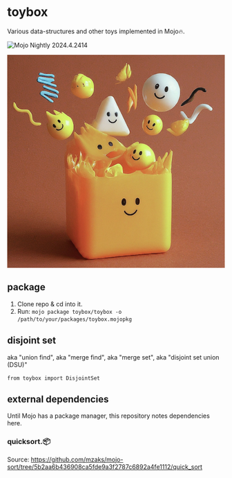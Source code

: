 # toybox

Various data-structures and other toys implemented in Mojo🔥.

![Mojo Nightly 2024.4.2414](https://img.shields.io/badge/Mojo%F0%9F%94%A5-Nightly_2024.4.2414-purple)

![Mojo data structures](etc/toybox.png)

## package

1. Clone repo & cd into it.
2. Run: `mojo package toybox/toybox -o /path/to/your/packages/toybox.mojopkg`

## disjoint set

aka "union find", aka "merge find", aka "merge set", aka "disjoint set union (DSU)"

```mojo
from toybox import DisjointSet
```

## external dependencies

Until Mojo has a package manager, this repository notes dependencies here.

### quicksort.📦

Source: https://github.com/mzaks/mojo-sort/tree/5b2aa6b436908ca5fde9a3f2787c6892a4fe1112/quick_sort
